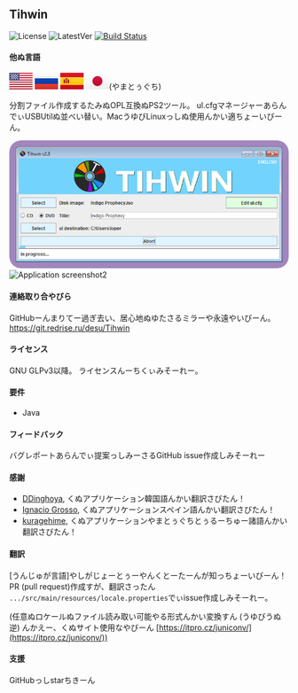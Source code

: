 ## Tihwin
![License](https://img.shields.io/badge/License-GPLv3-blue.svg) ![LatestVer](https://img.shields.io/github/release/developersu/Tihwin.svg) [![Build Status](https://ci.redrise.ru/api/badges/desu/Tihwin/status.svg)](https://ci.redrise.ru/desu/Tihwin)

#### 他ぬ言語
[![英語](flag/us-flag.svg)](README.md) 
[![ロシア語](flag/ru-flag.svg)](README_RU.md) 
[![Spanish](flag/es-flag.svg)](README_ES.md) 
[![やまとぅぐち](flag/jp-flag.svg)](README_JP.md)(やまとぅぐち) 

分割ファイル作成するたみぬOPL互換ぬPS2ツール。 ul.cfgマネージャーあらんでぃUSBUtilぬ並べい替い。MacうゆびLinuxっしぬ使用んかい適ちょーいびーん。

![Application screenshot1](screenshots/1.png)
![Application screenshot2](screenshots/2.png)

#### 連絡取り合やびら

GitHubーんまりてー過ぎ去い、居心地ぬゆたさるミラーや永遠やいびーん。 https://git.redrise.ru/desu/Tihwin

#### ライセンス

GNU GLPv3以降。 ライセンスんーちくぃみそーれー。

#### 要件

* Java

#### フィードバック

バグレポートあらんでぃ提案っしみーさるGitHub issue作成しみそーれー

#### 感謝

* [DDinghoya](https://github.com/DDinghoya), くぬアプリケーション韓国語んかい翻訳さびたん！
* [Ignacio Grosso](https://github.com/blckbearx), くぬアプリケーションスペイン語んかい翻訳さびたん！
* [kuragehime](https://github.com/kuragehimekurara1), くぬアプリケーションやまとぅぐちとぅるーちゅー諸語んかい翻訳さびたん！

#### 翻訳

[うんじゅが言語]やしがじょーとぅーやんくとーたーんが知っちょーいびーん！PR (pull request)作成すが、翻訳さったん `.../src/main/resources/locale.properties`でぃissue作成しみそーれー。

(任意ぬロケールぬファイル読み取い可能やる形式んかい変換すん (うゆびうぬ逆) んかえー、くぬサイト使用なやびーん [https://itpro.cz/juniconv/](https://itpro.cz/juniconv/))

#### 支援

GitHubっしstarちきーん
